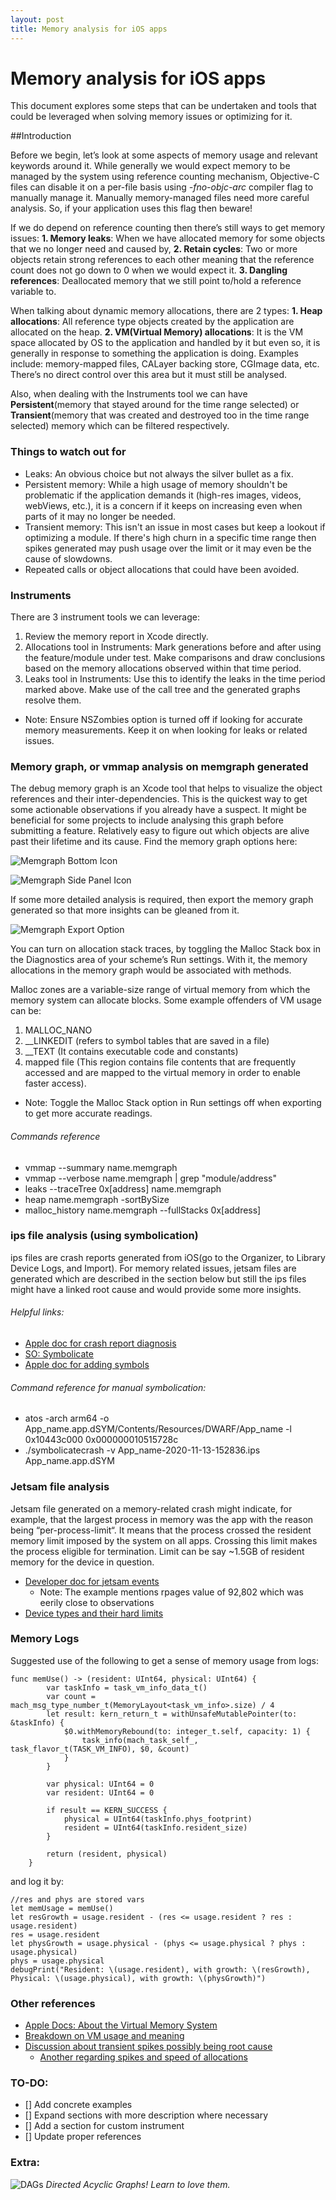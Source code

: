 ```yaml
---
layout: post
title: Memory analysis for iOS apps
---
```


# Memory analysis for iOS apps

This document explores some steps that can be undertaken and tools that could be leveraged when solving memory issues or optimizing for it.
 
##Introduction
 
Before we begin, let’s look at some aspects of memory usage and relevant keywords around it. While generally we would expect memory to be managed by the system using reference counting mechanism, Objective-C files can disable it on a per-file basis using _-fno-objc-arc_ compiler flag to manually manage it. Manually memory-managed files need more careful analysis. So, if your application uses this flag then beware!

If we do depend on reference counting then there’s still ways to get memory issues: 
**1. Memory leaks**: When we have allocated memory for some objects that we no longer need and caused by,
**2. Retain cycles**: Two or more objects retain strong references to each other meaning that the reference count does not go down to 0 when we would expect it.
**3. Dangling references**: Deallocated memory that we still point to/hold a reference variable to.
 
When talking about dynamic memory allocations, there are 2 types: 
**1. Heap allocations**: All reference type objects created by the application are allocated on the heap.
**2. VM(Virtual Memory) allocations**: It is the VM space allocated by OS to the application and handled by it but even so, it is generally in response to something the application is doing. Examples include: memory-mapped files, CALayer backing store, CGImage data, etc. There’s no direct control over this area but it must still be analysed.

Also, when dealing with the Instruments tool we can have **Persistent**(memory that stayed around for the time range selected) or **Transient**(memory that was created and destroyed too in the time range selected) memory which can be filtered respectively.


### Things to watch out for

 - Leaks: An obvious choice but not always the silver bullet as a fix.
 - Persistent memory: While a high usage of memory shouldn't be problematic if the application demands it (high-res images, videos, webViews, etc.), it is a concern if it keeps on increasing even when parts of it may no longer be needed.
 - Transient memory: This isn't an issue in most cases but keep a lookout if optimizing a module. If there's high churn in a specific time range then spikes generated may push usage over the limit or it may even be the cause of slowdowns. 
 - Repeated calls or object allocations that could have been avoided.


### Instruments

There are 3 instrument tools we can leverage: 
1. Review the memory report in Xcode directly.
2. Allocations tool in Instruments: Mark generations before and after using the feature/module under test. Make comparisons and draw conclusions based on the memory allocations observed within that time period.
3. Leaks tool in Instruments: Use this to identify the leaks in the time period marked above. Make use of the call tree and the generated graphs resolve them.

 - Note: Ensure NSZombies option is turned off if looking for accurate memory measurements. Keep it on when looking for leaks or related issues.

 
### Memory graph, or vmmap analysis on memgraph generated

The debug memory graph is an Xcode tool that helps to visualize the object references and their inter-dependencies. This is the quickest way to get some actionable observations if you already have a suspect. It might be beneficial for some projects to include analysing this graph before submitting a feature. Relatively easy to figure out which objects are alive past their lifetime and its cause.
Find the memory graph options here:

![Memgraph Bottom Icon](/images/Memgraph_BottomIcon.png)

![Memgraph Side Panel Icon](/images/Memgraph_SideIcon.png) 

If some more detailed analysis is required, then export the memory graph generated so that more insights can be gleaned from it.

![Memgraph Export Option](/images/Memgraph_Export_Option.png)	

You can turn on allocation stack traces, by toggling the Malloc Stack box in the Diagnostics area of your scheme’s Run settings. With it, the memory allocations in the memory graph would be associated with methods.

Malloc zones are a variable-size range of virtual memory from which the memory system can allocate blocks. Some example offenders of VM usage can be: 
1. MALLOC_NANO 
2. __LINKEDIT (refers to symbol tables that are saved in a file)
3. __TEXT (It contains executable code and constants)
4. mapped file (This region contains file contents that are frequently accessed and are mapped to the virtual memory in order to enable faster access).

 - Note: Toggle the Malloc Stack option in Run settings off when exporting to get more accurate readings.

###### Commands reference

 - vmmap --summary name.memgraph
 - vmmap --verbose name.memgraph | grep "module/address"
 - leaks --traceTree 0x[address] name.memgraph
 - heap name.memgraph -sortBySize
 - malloc_history name.memgraph --fullStacks 0x[address]


### ips file analysis (using symbolication) 

ips files are crash reports generated from iOS(go to the Organizer, to Library Device Logs, and Import). For memory related issues, jetsam files are generated which are described in the section below but still the ips files might have a linked root cause and would provide some more insights.

###### Helpful links:

 - [Apple doc for crash report diagnosis](https://developer.apple.com/documentation/xcode/diagnosing_issues_using_crash_reports_and_device_logs)
 - [SO: Symbolicate](https://stackoverflow.com/questions/25855389/how-to-symbolicate-crash-log-xcode)
 - [Apple doc for adding symbols](https://developer.apple.com/documentation/xcode/diagnosing_issues_using_crash_reports_and_device_logs/adding_identifiable_symbol_names_to_a_crash_report)

###### Command reference for manual symbolication:

 - atos -arch arm64 -o App_name.app.dSYM/Contents/Resources/DWARF/App_name -l 0x10443c000 0x000000010515728c
 - ./symbolicatecrash -v App_name-2020-11-13-152836.ips App_name.app.dSYM


### Jetsam file analysis 

Jetsam file generated on a memory-related crash might indicate, for example, that the largest process in memory was the app with the reason being “per-process-limit“. It means that the process crossed the resident memory limit imposed by the system on all apps. Crossing this limit makes the process eligible for termination. Limit can be say ~1.5GB of resident memory for the device in question. 

 - [Developer doc for jetsam events](https://developer.apple.com/documentation/xcode/diagnosing_issues_using_crash_reports_and_device_logs/identifying_high-memory_use_with_jetsam_event_reports)
   - Note: The example mentions rpages value of 92,802 which was eerily close to observations
 - [Device types and their hard limits](https://stackoverflow.com/a/15200855)


### Memory Logs
 
Suggested use of the following to get a sense of memory usage from  logs:

```
func memUse() -> (resident: UInt64, physical: UInt64) {
        var taskInfo = task_vm_info_data_t()
        var count = mach_msg_type_number_t(MemoryLayout<task_vm_info>.size) / 4
        let result: kern_return_t = withUnsafeMutablePointer(to: &taskInfo) {
            $0.withMemoryRebound(to: integer_t.self, capacity: 1) {
                task_info(mach_task_self_, task_flavor_t(TASK_VM_INFO), $0, &count)
            }
        }
        
        var physical: UInt64 = 0
        var resident: UInt64 = 0

        if result == KERN_SUCCESS {
            physical = UInt64(taskInfo.phys_footprint)
            resident = UInt64(taskInfo.resident_size)
        }
        
        return (resident, physical)
    }
```

and log it by:

```
//res and phys are stored vars
let memUsage = memUse()
let resGrowth = usage.resident - (res <= usage.resident ? res : usage.resident)
res = usage.resident
let physGrowth = usage.physical - (phys <= usage.physical ? phys : usage.physical)
phys = usage.physical
debugPrint("Resident: \(usage.resident), with growth: \(resGrowth), Physical: \(usage.physical), with growth: \(physGrowth)")
``` 
 
 


### Other references

 - [Apple Docs: About the Virtual Memory System](https://developer.apple.com/library/archive/documentation/Performance/Conceptual/ManagingMemory/Articles/AboutMemory.html)
 - [Breakdown on VM usage and meaning](https://stackoverflow.com/a/35833857)
 - [Discussion about transient spikes possibly being root cause](https://developer.apple.com/forums/thread/54336)
   - [Another regarding spikes and speed of allocations](https://stackoverflow.com/a/16319798)


### TO-DO:

 - [] Add concrete examples
 - [] Expand sections with more description where necessary
 - [] Add a section for custom instrument
 - [] Update proper references 
 
 
### Extra: 
![DAGs](/images/DAGS.png)
_Directed Acyclic Graphs! Learn to love them._